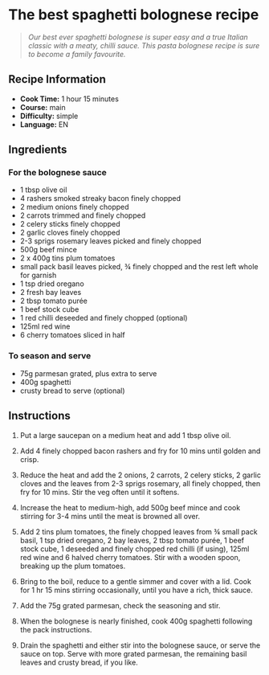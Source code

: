 # The best spaghetti bolognese recipe

> *Our best ever spaghetti bolognese is super easy and a true Italian classic with a meaty, chilli sauce. This pasta bolognese recipe is sure to become a family favourite.*

## Recipe Information

- **Cook Time:** 1 hour 15 minutes
- **Course:** main
- **Difficulty:** simple
- **Language:** EN

## Ingredients

### For the bolognese sauce

- 1 tbsp olive oil
- 4 rashers smoked streaky bacon finely chopped
- 2 medium onions finely chopped
- 2 carrots trimmed and finely chopped
- 2 celery sticks finely chopped
- 2 garlic cloves finely chopped
- 2-3 sprigs rosemary leaves picked and finely chopped
- 500g beef mince
- 2 x 400g tins plum tomatoes
- small pack basil leaves picked, ¾ finely chopped and the rest left whole for garnish
- 1 tsp dried oregano
- 2 fresh bay leaves
- 2 tbsp tomato purée
- 1 beef stock cube
- 1 red chilli deseeded and finely chopped (optional)
- 125ml red wine
- 6 cherry tomatoes sliced in half

### To season and serve

- 75g parmesan grated, plus extra to serve
- 400g spaghetti
- crusty bread to serve (optional)

## Instructions

1. Put a large saucepan on a medium heat and add 1 tbsp olive oil.

2. Add 4 finely chopped bacon rashers and fry for 10 mins until golden and crisp.

3. Reduce the heat and add the 2 onions, 2 carrots, 2 celery sticks, 2 garlic cloves and the leaves from 2-3 sprigs rosemary, all finely chopped, then fry for 10 mins. Stir the veg often until it softens.

4. Increase the heat to medium-high, add 500g beef mince and cook stirring for 3-4 mins until the meat is browned all over.

5. Add 2 tins plum tomatoes, the finely chopped leaves from ¾ small pack basil, 1 tsp dried oregano, 2 bay leaves, 2 tbsp tomato purée, 1 beef stock cube, 1 deseeded and finely chopped red chilli (if using), 125ml red wine and 6 halved cherry tomatoes. Stir with a wooden spoon, breaking up the plum tomatoes.

6. Bring to the boil, reduce to a gentle simmer and cover with a lid. Cook for 1 hr 15 mins stirring occasionally, until you have a rich, thick sauce.

7. Add the 75g grated parmesan, check the seasoning and stir.

8. When the bolognese is nearly finished, cook 400g spaghetti following the pack instructions.

9. Drain the spaghetti and either stir into the bolognese sauce, or serve the sauce on top. Serve with more grated parmesan, the remaining basil leaves and crusty bread, if you like.
